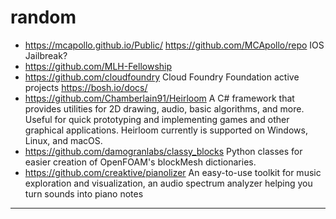 # random
- https://mcapollo.github.io/Public/ https://github.com/MCApollo/repo IOS Jailbreak?
- https://github.com/MLH-Fellowship
- https://github.com/cloudfoundry Cloud Foundry Foundation active projects https://bosh.io/docs/
- https://github.com/Chamberlain91/Heirloom A C# framework that provides utilities for 2D drawing, audio, basic algorithms, and more. Useful for quick prototyping and implementing games and other graphical applications. Heirloom currently is supported on Windows, Linux, and macOS.
- https://github.com/damogranlabs/classy_blocks Python classes for easier creation of OpenFOAM's blockMesh dictionaries.
- https://github.com/creaktive/pianolizer An easy-to-use toolkit for music exploration and visualization, an audio spectrum analyzer helping you turn sounds into piano notes
---
